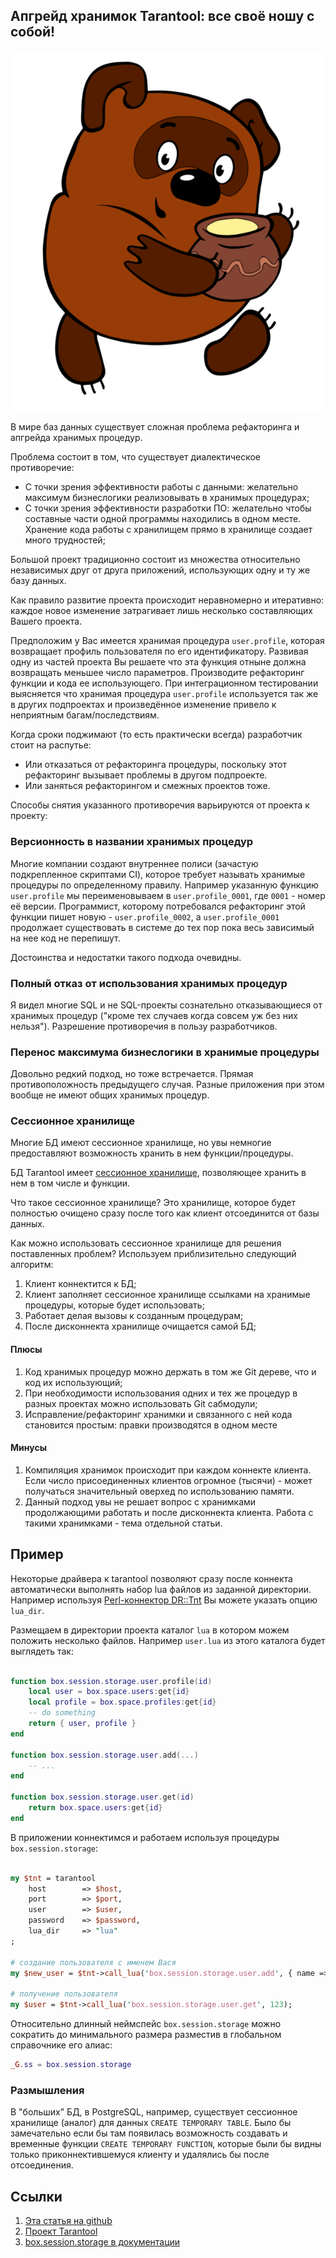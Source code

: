 ## Апгрейд хранимок Tarantool: все своё ношу с собой!

![](img/vinni.png)

В мире баз данных существует сложная проблема рефакторинга и апгрейда хранимых процедур.

Проблема состоит в том, что существует диалектическое противоречие:

* С точки зрения эффективности работы с данными: желательно максимум бизнеслогики реализовывать в хранимых процедурах;
* С точки зрения эффективности разработки ПО: желательно чтобы составные части одной программы находились в одном месте. Хранение кода работы с хранилищем прямо в хранилище создает много трудностей;


<cut/>

Большой проект традиционно состоит из множества относительно независимых друг от друга приложений, использующих одну и ту же базу данных.

Как правило развитие проекта происходит неравномерно и итеративно: каждое новое изменение затрагивает лишь несколько составляющих Вашего проекта.

Предположим у Вас имеется хранимая процедура `user.profile`, которая возвращает профиль пользователя по его идентификатору. Развивая одну из частей проекта Вы решаете что эта функция отныне должна возвращать меньшее число параметров. Производите рефакторинг функции и кода ее использующего. При интеграционном тестировании выясняется что хранимая процедура `user.profile` используется так же в других подпроектах и произведённое изменение привело к неприятным багам/последствиям.

Когда сроки поджимают (то есть практически всегда) разработчик стоит на распутье:

* Или отказаться от рефакторинга процедуры, поскольку этот рефакторинг вызывает проблемы в другом подпроекте.
* Или заняться рефакторингом и смежных проектов тоже.


Способы снятия указанного противоречия варьируются от проекта к проекту:


### Версионность в названии хранимых процедур

Многие компании создают внутреннее полиси (зачастую подкрепленное скриптами CI), которое требует называть хранимые процедуры по определенному правилу.
Например указанную функцию `user.profile` мы переименовываем в `user.profile_0001`, где `0001` - номер её версии. Программист, которому
потребовался рефакторинг этой функции пишет новую - `user.profile_0002`, а `user.profile_0001` продолжает существовать в системе до тех
пор пока весь зависимый на нее код не перепишут.

Достоинства и недостатки такого подхода очевидны.


### Полный отказ от использования хранимых процедур

Я видел многие SQL и не SQL-проекты сознательно отказывающиеся от хранимых процедур ("кроме тех случаев когда совсем уж без них нельзя").
Разрешение противоречия в пользу разработчиков.


### Перенос максимума бизнеслогики в хранимые процедуры

Довольно редкий подход, но тоже встречается. Прямая противоположность предыдущего случая. Разные приложения при этом вообще не имеют общих хранимых процедур.


### Сессионное хранилище

Многие БД имеют сессионное хранилище, но увы немногие предоставляют возможность хранить в нем функции/процедуры.

БД Tarantool имеет [сессионное хранилище](https://tarantool.io/en/doc/1.9/book/box/box_session.html#box-session-storage), позволяющее хранить в нем в том числе и функции.


Что такое сессионное хранилище? Это хранилище, которое будет полностью очищено сразу после того как клиент отсоединится от базы данных.


Как можно использовать сессионное хранилище для решения поставленных проблем? Используем приблизительно следующий алгоритм:

1. Клиент коннектится к БД;
2. Клиент заполняет сессионное хранилище ссылками на хранимые процедуры, которые будет использовать;
3. Работает делая вызовы к созданным процедурам;
4. После дисконнекта хранилище очищается самой БД;

#### Плюсы

1. Код хранимых процедур можно держать в том же Git дереве, что и код их использующий;
2. При необходимости использования одних и тех же процедур в разных проектах можно использовать Git сабмодули;
3. Исправление/рефакторинг хранимки и связанного с ней кода становится простым: правки производятся в одном месте

#### Минусы

1. Компиляция хранимок происходит при каждом коннекте клиента. Если число присоединенных клиентов огромное (тысячи) - может
получаться значительный оверхед по использованию памяти.
2. Данный подход увы не решает вопрос с хранимками продолжающими работать и после дисконнекта клиента.
Работа с такими хранимками - тема отдельной статьи.

## Пример

Некоторые драйвера к tarantool позволяют сразу после коннекта автоматически выполнять набор lua файлов из заданной директории.
Например используя [Perl-коннектор DR::Tnt](http://search.cpan.org/~unera/DR-Tnt/lib/DR/Tnt.pm) Вы можете указать опцию `lua_dir`.

Размещаем в директории проекта каталог `lua` в котором можем положить несколько файлов. Например `user.lua` из этого каталога
будет выглядеть так:

```lua

function box.session.storage.user.profile(id)
    local user = box.space.users:get{id}
    local profile = box.space.profiles:get{id}
    -- do something
    return { user, profile }
end

function box.session.storage.user.add(...)
    -- ...
end

function box.session.storage.user.get(id)
    return box.space.users:get{id}
end

```

В приложении коннектимся и работаем используя процедуры `box.session.storage`:

```perl

my $tnt = tarantool
	host 		=> $host,
	port 		=> $port,
	user 		=> $user,
	password	=> $password,
	lua_dir		=> "lua"
;

# создание пользователя с именем Вася
my $new_user = $tnt->call_lua('box.session.storage.user.add', { name => 'Вася' });

# получение пользователя
my $user = $tnt->call_lua('box.session.storage.user.get', 123);

```



Относительно длинный неймспейс `box.session.storage` можно сократить до минимального размера разместив в глобальном справочнике его алиас:

```lua
_G.ss = box.session.storage

```


### Размышления

В "больших" БД, в PostgreSQL, например, существует сессионное хранилище (аналог) для данных `CREATE TEMPORARY TABLE`. Было бы замечательно если бы там появилась возможность создавать и временные функции `CREATE TEMPORARY FUNCTION`, которые были бы видны только приконнектившемуся клиенту и удалялись бы после отсоединения.


## Ссылки

1. [Эта статья на github](https://github.com/unera/session-storage-article)
2. [Проект Tarantool](http://tarantool.org)
3. [box.session.storage в документации](https://tarantool.io/en/doc/1.9/book/box/box_session.html#box-session-storage)

